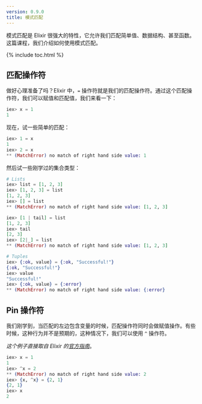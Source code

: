```yaml
---
version: 0.9.0
title: 模式匹配
---
```


模式匹配是 Elixir 很强大的特性，它允许我们匹配简单值、数据结构、甚至函数。这篇课程，我们介绍如何使用模式匹配。

{% include toc.html %}

匹配操作符
----------

做好心理准备了吗？Elixir 中，`=` 操作符就是我们的匹配操作符。通过这个匹配操作符，我们可以赋值和匹配值，我们来看一下：

```elixir
iex> x = 1
1
```

现在，试一些简单的匹配：

```elixir
iex> 1 = x
1
iex> 2 = x
** (MatchError) no match of right hand side value: 1
```

然后试一些刚学过的集合类型：

```elixir
# Lists
iex> list = [1, 2, 3]
iex> [1, 2, 3] = list
[1, 2, 3]
iex> [] = list
** (MatchError) no match of right hand side value: [1, 2, 3]

iex> [1 | tail] = list
[1, 2, 3]
iex> tail
[2, 3]
iex> [2|_] = list
** (MatchError) no match of right hand side value: [1, 2, 3]

# Tuples
iex> {:ok, value} = {:ok, "Successful!"}
{:ok, "Successful!"}
iex> value
"Successful!"
iex> {:ok, value} = {:error}
** (MatchError) no match of right hand side value: {:error}
```

Pin 操作符
----------

我们刚学到，当匹配的左边包含变量的时候，匹配操作符同时会做赋值操作。有些时候，这种行为并不是预期的，这种情况下，我们可以使用 `^` 操作符。

_这个例子直接取自 Elixir 的[官方指南](http://elixir-lang.org/getting-started/pattern-matching.html)_。

```elixir
iex> x = 1
1
iex> ^x = 2
** (MatchError) no match of right hand side value: 2
iex> {x, ^x} = {2, 1}
{2, 1}
iex> x
2
```
